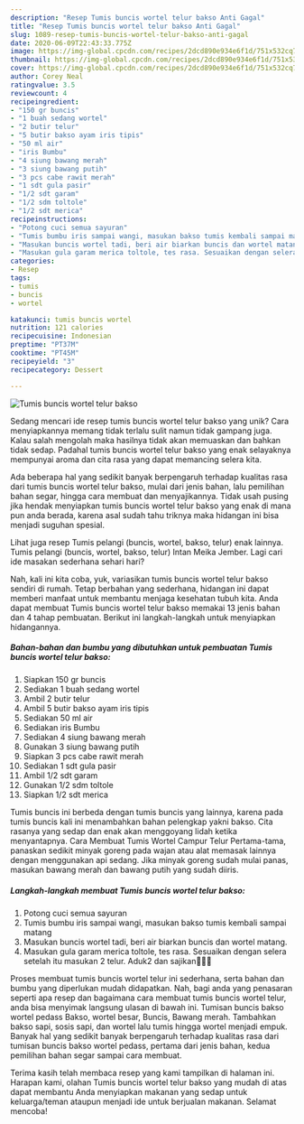 ```yaml
---
description: "Resep Tumis buncis wortel telur bakso Anti Gagal"
title: "Resep Tumis buncis wortel telur bakso Anti Gagal"
slug: 1089-resep-tumis-buncis-wortel-telur-bakso-anti-gagal
date: 2020-06-09T22:43:33.775Z
image: https://img-global.cpcdn.com/recipes/2dcd890e934e6f1d/751x532cq70/tumis-buncis-wortel-telur-bakso-foto-resep-utama.jpg
thumbnail: https://img-global.cpcdn.com/recipes/2dcd890e934e6f1d/751x532cq70/tumis-buncis-wortel-telur-bakso-foto-resep-utama.jpg
cover: https://img-global.cpcdn.com/recipes/2dcd890e934e6f1d/751x532cq70/tumis-buncis-wortel-telur-bakso-foto-resep-utama.jpg
author: Corey Neal
ratingvalue: 3.5
reviewcount: 4
recipeingredient:
- "150 gr buncis"
- "1 buah sedang wortel"
- "2 butir telur"
- "5 butir bakso ayam iris tipis"
- "50 ml air"
- "iris Bumbu"
- "4 siung bawang merah"
- "3 siung bawang putih"
- "3 pcs cabe rawit merah"
- "1 sdt gula pasir"
- "1/2 sdt garam"
- "1/2 sdm toltole"
- "1/2 sdt merica"
recipeinstructions:
- "Potong cuci semua sayuran"
- "Tumis bumbu iris sampai wangi, masukan bakso tumis kembali sampai matang"
- "Masukan buncis wortel tadi, beri air biarkan buncis dan wortel matang."
- "Masukan gula garam merica toltole, tes rasa. Sesuaikan dengan selera setelah itu masukan 2 telur. Aduk2 dan sajikan👍🏻🥰"
categories:
- Resep
tags:
- tumis
- buncis
- wortel

katakunci: tumis buncis wortel 
nutrition: 121 calories
recipecuisine: Indonesian
preptime: "PT37M"
cooktime: "PT45M"
recipeyield: "3"
recipecategory: Dessert

---
```



![Tumis buncis wortel telur bakso](https://img-global.cpcdn.com/recipes/2dcd890e934e6f1d/751x532cq70/tumis-buncis-wortel-telur-bakso-foto-resep-utama.jpg)

Sedang mencari ide resep tumis buncis wortel telur bakso yang unik? Cara menyiapkannya memang tidak terlalu sulit namun tidak gampang juga. Kalau salah mengolah maka hasilnya tidak akan memuaskan dan bahkan tidak sedap. Padahal tumis buncis wortel telur bakso yang enak selayaknya mempunyai aroma dan cita rasa yang dapat memancing selera kita.

Ada beberapa hal yang sedikit banyak berpengaruh terhadap kualitas rasa dari tumis buncis wortel telur bakso, mulai dari jenis bahan, lalu pemilihan bahan segar, hingga cara membuat dan menyajikannya. Tidak usah pusing jika hendak menyiapkan tumis buncis wortel telur bakso yang enak di mana pun anda berada, karena asal sudah tahu triknya maka hidangan ini bisa menjadi suguhan spesial.

Lihat juga resep Tumis pelangi (buncis, wortel, bakso, telur) enak lainnya. Tumis pelangi (buncis, wortel, bakso, telur) Intan Meika Jember. Lagi cari ide masakan sederhana sehari hari?


Nah, kali ini kita coba, yuk, variasikan tumis buncis wortel telur bakso sendiri di rumah. Tetap berbahan yang sederhana, hidangan ini dapat memberi manfaat untuk membantu menjaga kesehatan tubuh kita. Anda dapat membuat Tumis buncis wortel telur bakso memakai 13 jenis bahan dan 4 tahap pembuatan. Berikut ini langkah-langkah untuk menyiapkan hidangannya.

<!--inarticleads1-->

##### Bahan-bahan dan bumbu yang dibutuhkan untuk pembuatan Tumis buncis wortel telur bakso:

1. Siapkan 150 gr buncis
1. Sediakan 1 buah sedang wortel
1. Ambil 2 butir telur
1. Ambil 5 butir bakso ayam iris tipis
1. Sediakan 50 ml air
1. Sediakan iris Bumbu
1. Sediakan 4 siung bawang merah
1. Gunakan 3 siung bawang putih
1. Siapkan 3 pcs cabe rawit merah
1. Sediakan 1 sdt gula pasir
1. Ambil 1/2 sdt garam
1. Gunakan 1/2 sdm toltole
1. Siapkan 1/2 sdt merica


Tumis buncis ini berbeda dengan tumis buncis yang lainnya, karena pada tumis buncis kali ini menambahkan bahan pelengkap yakni bakso. Cita rasanya yang sedap dan enak akan menggoyang lidah ketika menyantapnya. Cara Membuat Tumis Wortel Campur Telur Pertama-tama, panaskan sedikit minyak goreng pada wajan atau alat memasak lainnya dengan menggunakan api sedang. Jika minyak goreng sudah mulai panas, masukan bawang merah dan bawang putih yang sudah diiris. 

<!--inarticleads2-->

##### Langkah-langkah membuat Tumis buncis wortel telur bakso:

1. Potong cuci semua sayuran
1. Tumis bumbu iris sampai wangi, masukan bakso tumis kembali sampai matang
1. Masukan buncis wortel tadi, beri air biarkan buncis dan wortel matang.
1. Masukan gula garam merica toltole, tes rasa. Sesuaikan dengan selera setelah itu masukan 2 telur. Aduk2 dan sajikan👍🏻🥰


Proses membuat tumis buncis wortel telur ini sederhana, serta bahan dan bumbu yang diperlukan mudah didapatkan. Nah, bagi anda yang penasaran seperti apa resep dan bagaimana cara membuat tumis buncis wortel telur, anda bisa menyimak langsung ulasan di bawah ini. Tumisan buncis bakso wortel pedass Bakso, wortel besar, Buncis, Bawang merah. Tambahkan bakso sapi, sosis sapi, dan wortel lalu tumis hingga wortel menjadi empuk. Banyak hal yang sedikit banyak berpengaruh terhadap kualitas rasa dari tumisan buncis bakso wortel pedass, pertama dari jenis bahan, kedua pemilihan bahan segar sampai cara membuat. 

Terima kasih telah membaca resep yang kami tampilkan di halaman ini. Harapan kami, olahan Tumis buncis wortel telur bakso yang mudah di atas dapat membantu Anda menyiapkan makanan yang sedap untuk keluarga/teman ataupun menjadi ide untuk berjualan makanan. Selamat mencoba!
